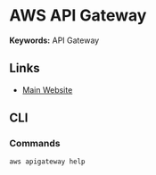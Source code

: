 # AWS API Gateway

**Keywords:** API Gateway

<!--
https://stackoverflow.com/questions/45322523/aws-api-gateway-local-testing-development
-->

## Links

- [Main Website](https://aws.amazon.com/api-gateway/)

## CLI

### Commands

```sh
aws apigateway help
```
